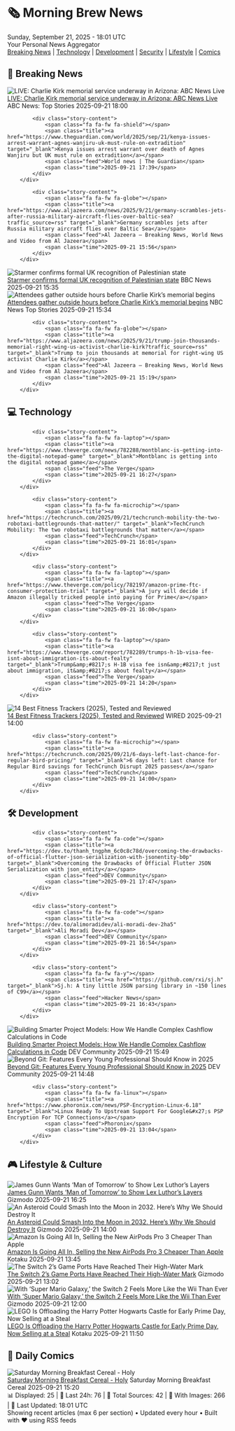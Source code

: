 <!-- Processing 54 RSS feeds at 2025-09-21 18:01:47 UTC -->
<!-- Processing: Penny Arcade -->
<!-- Processing: Cyanide & Happiness -->
<!-- Processing: Questionable Content -->
<!-- Processing: Girl Genius -->
<!-- Processing: Dinosaur Comics -->
<!-- Processing: CNN Breaking News -->
<!-- Processing: Al Jazeera Breaking News -->
<!-- Processing: Reuters World News -->
<!-- Processing: ABC News Breaking -->
<!-- Processing: NBC News Breaking -->
<!-- Processing: Guardian World News -->
<!-- Processing: Sky News World -->
<!-- Processing: Ars Technica -->
<!-- Processing: Slashdot -->
<!-- Processing: Hacker News -->
<!-- Processing: Dev.to -->
<!-- Processing: StackOverflow Blog -->
<!-- Processing: Phoronix Linux News -->
<!-- Processing: OMG! Ubuntu -->
<!-- Processing: DistroWatch -->
<!-- Processing: GitHub Blog -->
<!-- Processing: InfoQ -->
<!-- Processing: DZone -->
<!-- Processing: Coding Horror -->
<!-- Processing: Gizmodo -->
<!-- Generated 8 new posts out of 25 feeds processed -->
<div class="newspaper-header">
    <h1 class="newspaper-title">🗞️ Morning Brew News</h1>
    <div class="newspaper-date">Sunday, September 21, 2025 - 18:01 UTC</div>
    <div class="newspaper-subtitle">Your Personal News Aggregator</div>
</div>

<div class="newspaper-nav">
    <a href="#breaking">Breaking News</a> |
    <a href="#tech">Technology</a> |
    <a href="#dev">Development</a> |
    <a href="#security">Security</a> |
    <a href="#lifestyle">Lifestyle</a> |
    <a href="#webcomics">Comics</a>
</div>

<div class="news-section breaking-news" id="breaking">
<h2 class="section-header">🚨 Breaking News</h2>
<div class="stories-container">
<div class="story">
            <img src="https://s.abcnews.com/images/Politics/charlie-kirk-memorial-01-abc-jt-250920_1758392780545_hpMain_4x3t_384.jpg" alt="LIVE:  Charlie Kirk memorial service underway in Arizona: ABC News Live" class="story-image" loading="lazy" onerror="this.style.display='none'">
            <div class="story-content">
                <span class="fa fa-fw fa-tv"></span>
                <span class="title"><a href="https://abcnews.go.com/Live/video/abcnews-live-41463246" target="_blank">LIVE:  Charlie Kirk memorial service underway in Arizona: ABC News Live</a></span>
                <span class="feed">ABC News: Top Stories</span>
                <span class="time">2025-09-21 18:00</span>
            </div>
        </div>
<div class="story">
            
            <div class="story-content">
                <span class="fa fa-fw fa-shield"></span>
                <span class="title"><a href="https://www.theguardian.com/world/2025/sep/21/kenya-issues-arrest-warrant-agnes-wanjiru-uk-must-rule-on-extradition" target="_blank">Kenya issues arrest warrant over death of Agnes Wanjiru but UK must rule on extradition</a></span>
                <span class="feed">World news | The Guardian</span>
                <span class="time">2025-09-21 17:39</span>
            </div>
        </div>
<div class="story">
            
            <div class="story-content">
                <span class="fa fa-fw fa-globe"></span>
                <span class="title"><a href="https://www.aljazeera.com/news/2025/9/21/germany-scrambles-jets-after-russia-military-aircraft-flies-over-baltic-sea?traffic_source=rss" target="_blank">Germany scrambles jets after Russia military aircraft flies over Baltic Sea</a></span>
                <span class="feed">Al Jazeera – Breaking News, World News and Video from Al Jazeera</span>
                <span class="time">2025-09-21 15:56</span>
            </div>
        </div>
<div class="story">
            <img src="https://ichef.bbci.co.uk/ace/standard/240/cpsprodpb/3b9a/live/3fcba430-9700-11f0-90f2-5f87cb020b24.jpg" alt="Starmer confirms formal UK recognition of Palestinian state" class="story-image" loading="lazy" onerror="this.style.display='none'">
            <div class="story-content">
                <span class="fa fa-fw fa-flag"></span>
                <span class="title"><a href="https://www.bbc.com/news/articles/ce800enrglzo?at_medium=RSS&at_campaign=rss" target="_blank">Starmer confirms formal UK recognition of Palestinian state</a></span>
                <span class="feed">BBC News</span>
                <span class="time">2025-09-21 15:35</span>
            </div>
        </div>
<div class="story">
            <img src="https://media-cldnry.s-nbcnews.com/image/upload/t_fit_1500w/mpx/2704722219/2025_09/f_mo_crowd_kirk_memorial_250921.00_00_13_03.Still001-fxm0dl.jpg" alt="Attendees gather outside hours before Charlie Kirk’s memorial begins" class="story-image" loading="lazy" onerror="this.style.display='none'">
            <div class="story-content">
                <span class="fa fa-fw fa-broadcast-tower"></span>
                <span class="title"><a href="https://www.nbcnews.com/video/attendees-gather-outside-hours-before-charlie-kirk-s-memorial-begins-248026693929" target="_blank">Attendees gather outside hours before Charlie Kirk’s memorial begins</a></span>
                <span class="feed">NBC News Top Stories</span>
                <span class="time">2025-09-21 15:34</span>
            </div>
        </div>
<div class="story">
            
            <div class="story-content">
                <span class="fa fa-fw fa-globe"></span>
                <span class="title"><a href="https://www.aljazeera.com/news/2025/9/21/trump-join-thousands-memorial-right-wing-us-activist-charlie-kirk?traffic_source=rss" target="_blank">Trump to join thousands at memorial for right-wing US activist Charlie Kirk</a></span>
                <span class="feed">Al Jazeera – Breaking News, World News and Video from Al Jazeera</span>
                <span class="time">2025-09-21 15:19</span>
            </div>
        </div>
</div>
</div>
<div class="news-section tech-news" id="tech">
<h2 class="section-header">💻 Technology</h2>
<div class="stories-container">
<div class="story">
            
            <div class="story-content">
                <span class="fa fa-fw fa-laptop"></span>
                <span class="title"><a href="https://www.theverge.com/news/782288/montblanc-is-getting-into-the-digital-notepad-game" target="_blank">Montblanc is getting into the digital notepad game</a></span>
                <span class="feed">The Verge</span>
                <span class="time">2025-09-21 16:27</span>
            </div>
        </div>
<div class="story">
            
            <div class="story-content">
                <span class="fa fa-fw fa-microchip"></span>
                <span class="title"><a href="https://techcrunch.com/2025/09/21/techcrunch-mobility-the-two-robotaxi-battlegrounds-that-matter/" target="_blank">TechCrunch Mobility: The two robotaxi battlegrounds that matter</a></span>
                <span class="feed">TechCrunch</span>
                <span class="time">2025-09-21 16:01</span>
            </div>
        </div>
<div class="story">
            
            <div class="story-content">
                <span class="fa fa-fw fa-laptop"></span>
                <span class="title"><a href="https://www.theverge.com/policy/782197/amazon-prime-ftc-consumer-protection-trial" target="_blank">A jury will decide if Amazon illegally tricked people into paying for Prime</a></span>
                <span class="feed">The Verge</span>
                <span class="time">2025-09-21 16:00</span>
            </div>
        </div>
<div class="story">
            
            <div class="story-content">
                <span class="fa fa-fw fa-laptop"></span>
                <span class="title"><a href="https://www.theverge.com/report/782289/trumps-h-1b-visa-fee-isnt-about-immigration-its-about-fealty" target="_blank">Trump&amp;#8217;s H-1B visa fee isn&amp;#8217;t just about immigration, it&amp;#8217;s about fealty</a></span>
                <span class="feed">The Verge</span>
                <span class="time">2025-09-21 14:20</span>
            </div>
        </div>
<div class="story">
            <img src="https://media.wired.com/photos/68ce4725210d0e11b5670884/master/pass/The%20Best%20Fitness%20Trackers%20and%20Watches%20for%20Everyone.png" alt="14 Best Fitness Trackers (2025), Tested and Reviewed" class="story-image" loading="lazy" onerror="this.style.display='none'">
            <div class="story-content">
                <span class="fa fa-fw fa-bolt"></span>
                <span class="title"><a href="https://www.wired.com/gallery/best-fitness-tracker/" target="_blank">14 Best Fitness Trackers (2025), Tested and Reviewed</a></span>
                <span class="feed">WIRED</span>
                <span class="time">2025-09-21 14:00</span>
            </div>
        </div>
<div class="story">
            
            <div class="story-content">
                <span class="fa fa-fw fa-microchip"></span>
                <span class="title"><a href="https://techcrunch.com/2025/09/21/6-days-left-last-chance-for-regular-bird-pricing/" target="_blank">6 days left: Last chance for Regular Bird savings for TechCrunch Disrupt 2025 passes</a></span>
                <span class="feed">TechCrunch</span>
                <span class="time">2025-09-21 14:00</span>
            </div>
        </div>
</div>
</div>
<div class="news-section dev-news" id="dev">
<h2 class="section-header">🛠️ Development</h2>
<div class="stories-container">
<div class="story">
            
            <div class="story-content">
                <span class="fa fa-fw fa-code"></span>
                <span class="title"><a href="https://dev.to/thanh_tngphm_6c0c8c78d/overcoming-the-drawbacks-of-official-flutter-json-serialization-with-jsonentity-b0p" target="_blank">Overcoming the Drawbacks of Official Flutter JSON Serialization with json_entity</a></span>
                <span class="feed">DEV Community</span>
                <span class="time">2025-09-21 17:47</span>
            </div>
        </div>
<div class="story">
            
            <div class="story-content">
                <span class="fa fa-fw fa-code"></span>
                <span class="title"><a href="https://dev.to/alimoradidev/ali-moradi-dev-2ha5" target="_blank">Ali Moradi Dev</a></span>
                <span class="feed">DEV Community</span>
                <span class="time">2025-09-21 16:54</span>
            </div>
        </div>
<div class="story">
            
            <div class="story-content">
                <span class="fa fa-fw fa-y"></span>
                <span class="title"><a href="https://github.com/rxi/sj.h" target="_blank">Sj.h: A tiny little JSON parsing library in ~150 lines of C99</a></span>
                <span class="feed">Hacker News</span>
                <span class="time">2025-09-21 16:43</span>
            </div>
        </div>
<div class="story">
            <img src="https://media2.dev.to/dynamic/image/width=800%2Cheight=%2Cfit=scale-down%2Cgravity=auto%2Cformat=auto/https%3A%2F%2Fdev-to-uploads.s3.amazonaws.com%2Fuploads%2Farticles%2F2betgb5mi4t0ec02o2bq.png" alt="Building Smarter Project Models: How We Handle Complex Cashflow Calculations in Code" class="story-image" loading="lazy" onerror="this.style.display='none'">
            <div class="story-content">
                <span class="fa fa-fw fa-code"></span>
                <span class="title"><a href="https://dev.to/abdul_shamim/building-smarter-project-models-how-we-handle-complex-cashflow-calculations-in-code-2nmg" target="_blank">Building Smarter Project Models: How We Handle Complex Cashflow Calculations in Code</a></span>
                <span class="feed">DEV Community</span>
                <span class="time">2025-09-21 15:49</span>
            </div>
        </div>
<div class="story">
            <img src="https://media2.dev.to/dynamic/image/width=800%2Cheight=%2Cfit=scale-down%2Cgravity=auto%2Cformat=auto/https%3A%2F%2Fdev-to-uploads.s3.amazonaws.com%2Fuploads%2Farticles%2Fq5lo30z2szok38e2lpny.jpg" alt="Beyond Git: Features Every Young Professional Should Know in 2025" class="story-image" loading="lazy" onerror="this.style.display='none'">
            <div class="story-content">
                <span class="fa fa-fw fa-code"></span>
                <span class="title"><a href="https://dev.to/devnotes/beyond-git-features-every-young-professional-should-know-in-2025-efb" target="_blank">Beyond Git: Features Every Young Professional Should Know in 2025</a></span>
                <span class="feed">DEV Community</span>
                <span class="time">2025-09-21 14:48</span>
            </div>
        </div>
<div class="story">
            
            <div class="story-content">
                <span class="fa fa-fw fa-linux"></span>
                <span class="title"><a href="https://www.phoronix.com/news/PSP-Encryption-Linux-6.18" target="_blank">Linux Ready To Upstream Support For Google&#x27;s PSP Encryption For TCP Connections</a></span>
                <span class="feed">Phoronix</span>
                <span class="time">2025-09-21 13:04</span>
            </div>
        </div>
</div>
</div>
<div class="news-section lifestyle-news" id="lifestyle">
<h2 class="section-header">🎮 Lifestyle & Culture</h2>
<div class="stories-container">
<div class="story">
            <img src="https://gizmodo.com/app/uploads/2025/07/james-gunn-superman-lex-luthor-mr-handsome.jpg" alt="James Gunn Wants ‘Man of Tomorrow’ to Show Lex Luthor’s Layers" class="story-image" loading="lazy" onerror="this.style.display='none'">
            <div class="story-content">
                <span class="fa fa-fw fa-computer"></span>
                <span class="title"><a href="https://gizmodo.com/james-gunn-wants-man-of-tomorrow-to-show-lex-luthors-layers-2000661860" target="_blank">James Gunn Wants ‘Man of Tomorrow’ to Show Lex Luthor’s Layers</a></span>
                <span class="feed">Gizmodo</span>
                <span class="time">2025-09-21 16:25</span>
            </div>
        </div>
<div class="story">
            <img src="https://gizmodo.com/app/uploads/2025/09/asteroid-2024-yr4.jpg" alt="An Asteroid Could Smash Into the Moon in 2032. Here’s Why We Should Destroy It" class="story-image" loading="lazy" onerror="this.style.display='none'">
            <div class="story-content">
                <span class="fa fa-fw fa-computer"></span>
                <span class="title"><a href="https://gizmodo.com/an-asteroid-could-smash-into-the-moon-in-2032-heres-why-we-should-destroy-it-2000661550" target="_blank">An Asteroid Could Smash Into the Moon in 2032. Here’s Why We Should Destroy It</a></span>
                <span class="feed">Gizmodo</span>
                <span class="time">2025-09-21 14:00</span>
            </div>
        </div>
<div class="story">
            <img src="https://kotaku.com/app/uploads/2025/09/airpods-pro-3.jpg" alt="Amazon Is Going All In, Selling the New AirPods Pro 3 Cheaper Than Apple" class="story-image" loading="lazy" onerror="this.style.display='none'">
            <div class="story-content">
                <span class="fa fa-fw fa-gamepad"></span>
                <span class="title"><a href="https://kotaku.com/amazon-is-going-all-in-selling-the-new-airpods-pro-3-cheaper-than-apple-2000627489" target="_blank">Amazon Is Going All In, Selling the New AirPods Pro 3 Cheaper Than Apple</a></span>
                <span class="feed">Kotaku</span>
                <span class="time">2025-09-21 13:45</span>
            </div>
        </div>
<div class="story">
            <img src="https://gizmodo.com/app/uploads/2025/09/Star-Wars-Outlaws-Switch-2-1.jpg" alt="The Switch 2’s Game Ports Have Reached Their High-Water Mark" class="story-image" loading="lazy" onerror="this.style.display='none'">
            <div class="story-content">
                <span class="fa fa-fw fa-computer"></span>
                <span class="title"><a href="https://gizmodo.com/star-wars-outlaws-switch-2-review-2000659483" target="_blank">The Switch 2’s Game Ports Have Reached Their High-Water Mark</a></span>
                <span class="feed">Gizmodo</span>
                <span class="time">2025-09-21 13:02</span>
            </div>
        </div>
<div class="story">
            <img src="https://gizmodo.com/app/uploads/2025/09/super-mario-galaxy-1-and-2-switch-2.jpg" alt="With ‘Super Mario Galaxy,’ the Switch 2 Feels More Like the Wii Than Ever" class="story-image" loading="lazy" onerror="this.style.display='none'">
            <div class="story-content">
                <span class="fa fa-fw fa-computer"></span>
                <span class="title"><a href="https://gizmodo.com/with-super-mario-galaxy-the-switch-2-feels-more-like-the-wii-than-ever-2000661489" target="_blank">With ‘Super Mario Galaxy,’ the Switch 2 Feels More Like the Wii Than Ever</a></span>
                <span class="feed">Gizmodo</span>
                <span class="time">2025-09-21 12:00</span>
            </div>
        </div>
<div class="story">
            <img src="https://kotaku.com/app/uploads/2025/09/lego-harrypotter-castle.jpg" alt="LEGO Is Offloading the Harry Potter Hogwarts Castle for Early Prime Day, Now Selling at a Steal" class="story-image" loading="lazy" onerror="this.style.display='none'">
            <div class="story-content">
                <span class="fa fa-fw fa-gamepad"></span>
                <span class="title"><a href="https://kotaku.com/lego-is-offloading-the-harry-potter-hogwarts-castle-for-early-prime-day-now-selling-at-a-steal-2000627467" target="_blank">LEGO Is Offloading the Harry Potter Hogwarts Castle for Early Prime Day, Now Selling at a Steal</a></span>
                <span class="feed">Kotaku</span>
                <span class="time">2025-09-21 11:50</span>
            </div>
        </div>
</div>
</div>
<div class="news-section webcomics-section" id="webcomics">
<h2 class="section-header">🎨 Daily Comics</h2>
<div class="stories-container">
<div class="story">
            <img src="https://www.smbc-comics.com/comics/1758236416-20250921.png" alt="Saturday Morning Breakfast Cereal - Holy" class="story-image" loading="lazy" onerror="this.style.display='none'">
            <div class="story-content">
                <span class="fa fa-fw fa-smile"></span>
                <span class="title"><a href="https://www.smbc-comics.com/comic/holy" target="_blank">Saturday Morning Breakfast Cereal - Holy</a></span>
                <span class="feed">Saturday Morning Breakfast Cereal</span>
                <span class="time">2025-09-21 15:20</span>
            </div>
        </div>
</div>
</div>

<div class="newspaper-footer">
    <div class="stats">
        📊 Displayed: 25 | 📅 Last 24h: 76 | 📡 Total Sources: 42 | 📸 With Images: 266 |
        🔄 Last Updated: 18:01 UTC
    </div>
    <div class="footer-note">
        Showing recent articles (max 6 per section) • Updated every hour • Built with ❤️ using RSS feeds
    </div>
</div>
